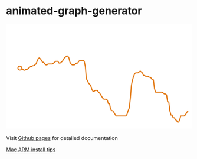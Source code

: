 # animated-graph-generator

![Sample graph](docs/example.png "Sample graph")

Visit [Github pages](https://martodox.github.io/animated-graph-generator/#/) for detailed documentation

[Mac ARM install tips](https://github.com/SeanSobey/ChartjsNodeCanvas/issues/107#issuecomment-1185438310)